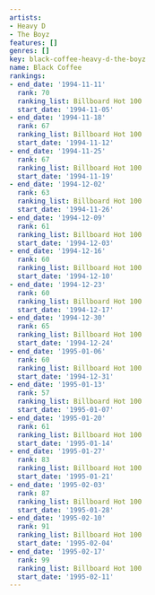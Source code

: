 ```yaml
---
artists:
- Heavy D
- The Boyz
features: []
genres: []
key: black-coffee-heavy-d-the-boyz
name: Black Coffee
rankings:
- end_date: '1994-11-11'
  rank: 70
  ranking_list: Billboard Hot 100
  start_date: '1994-11-05'
- end_date: '1994-11-18'
  rank: 67
  ranking_list: Billboard Hot 100
  start_date: '1994-11-12'
- end_date: '1994-11-25'
  rank: 67
  ranking_list: Billboard Hot 100
  start_date: '1994-11-19'
- end_date: '1994-12-02'
  rank: 63
  ranking_list: Billboard Hot 100
  start_date: '1994-11-26'
- end_date: '1994-12-09'
  rank: 61
  ranking_list: Billboard Hot 100
  start_date: '1994-12-03'
- end_date: '1994-12-16'
  rank: 60
  ranking_list: Billboard Hot 100
  start_date: '1994-12-10'
- end_date: '1994-12-23'
  rank: 60
  ranking_list: Billboard Hot 100
  start_date: '1994-12-17'
- end_date: '1994-12-30'
  rank: 65
  ranking_list: Billboard Hot 100
  start_date: '1994-12-24'
- end_date: '1995-01-06'
  rank: 60
  ranking_list: Billboard Hot 100
  start_date: '1994-12-31'
- end_date: '1995-01-13'
  rank: 57
  ranking_list: Billboard Hot 100
  start_date: '1995-01-07'
- end_date: '1995-01-20'
  rank: 61
  ranking_list: Billboard Hot 100
  start_date: '1995-01-14'
- end_date: '1995-01-27'
  rank: 83
  ranking_list: Billboard Hot 100
  start_date: '1995-01-21'
- end_date: '1995-02-03'
  rank: 87
  ranking_list: Billboard Hot 100
  start_date: '1995-01-28'
- end_date: '1995-02-10'
  rank: 91
  ranking_list: Billboard Hot 100
  start_date: '1995-02-04'
- end_date: '1995-02-17'
  rank: 99
  ranking_list: Billboard Hot 100
  start_date: '1995-02-11'
---
```


